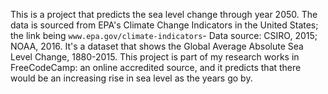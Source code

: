 This is a project that predicts the sea level change through year 2050. The data is sourced from EPA's Climate Change Indicators in the United States; the link being `www.epa.gov/climate-indicators`- Data source: CSIRO, 2015; NOAA, 2016. It's a dataset that shows the Global Average Absolute Sea Level Change, 1880-2015.
This project is part of my research works in FreeCodeCamp: an online accredited source,  and it predicts that there would be an increasing rise in sea level as the years go by.
	

